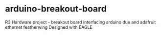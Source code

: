# arduino-breakout-board
R3 Hardware project - breakout board interfacing arduino due and adafruit ethernet featherwing 
Designed with EAGLE



